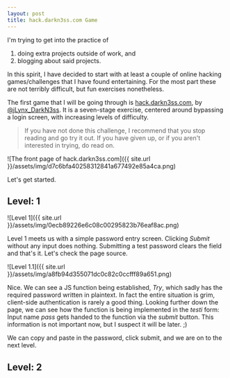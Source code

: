 ```yaml
---
layout: post
title: hack.darkn3ss.com Game
---
```


I'm trying to get into the practice of 

1. doing extra projects outside of work, and
2. blogging about said projects. 

In this spirit, I have decided to start with at least a couple of online 
hacking games/challenges that I have found entertaining. For the most part 
these are not terribly difficult, but fun exercises nonetheless. 

The first game that I will be going through is 
[hack.darkn3ss.com](http://hack.darkn3ss.com/), by 
[@jLynx_DarkN3ss](https://twitter.com/jLynx_DarkN3ss). It is a seven-stage 
exercise, centered around bypassing a login screen, with increasing levels of
difficulty. 

> If you have not done this challenge, I recommend that you stop reading and 
> go try it out. If you have given up, or if you aren't interested in trying, 
> do read on. 

![The front page of hack.darkn3ss.com]({{ site.url }}/assets/img/d7c6bfa40258312841a677492e85a4ca.png)

Let's get started. 

## Level: 1

![Level 1]({{ site.url }}/assets/img/0ecb89226e6c08c00295823b76eaf8ac.png)

Level 1 meets us with a simple password entry screen. Clicking *Submit* without
any input does nothing. Submitting a test password clears the field and that's 
it. Let's check the page source. 

![Level 1.1]({{ site.url }}/assets/img/a8fb94d355071dc0c82c0ccfff89a651.png)

Nice. We can see a JS function being established, *Try*, which sadly has the 
required password written in plaintext. In fact the entire situation is grim, 
client-side authentication is rarely a good thing. Looking further down 
the page, we can see how the function is being implemented in the *testi* form:
Input name *pass* gets handed to the function via the *submit* button. This 
information is not important now, but I suspect it will be later. ;)

We can copy and paste in the password, click submit, and we are on to the next 
level. 

## Level: 2



